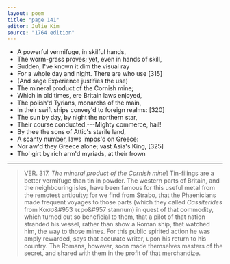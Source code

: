 ```yaml
---
layout: poem
title: "page 141"
editor: Julie Kim
source: "1764 edition"
---
```



- A powerful vermifuge, in skilful hands,
- The worm-grass proves; yet, even in hands of skill,
- Sudden, I've known it dim the visual ray
- For a whole day and night. There are who use [315]
- (And sage Experience justifies the use)
- The mineral product of the Cornish mine;
- Which in old times, ere Britain laws enjoyed,
- The polish'd Tyrians, monarchs of the main,
- In their swift ships convey'd to foreign realms: [320]
- The sun by day, by night the northern star,
- Their course conducted.---Mighty commerce, hail!
- By thee the sons of Attic's sterile land,
- A scanty number, laws impos'd on Greece:
- Nor aw'd they Greece alone; vast Asia's King, [325]
- Tho' girt by rich arm'd myriads, at their frown

---

> VER. 317. *The mineral product of the Cornish mine*] Tin-filings are a better vermifuge than tin in powder. The western parts of Britain, and the neighbouring isles, have been famous for this useful metal from the remotest antiquity; for we find from Strabo, that the Phaenicians made frequent voyages to those parts (which they called *Cassiterides* from &#922;&#945;&#963;&#963;&#953 &#964;&#949;&#961;&#959;&#957 stannum) in quest of that commodity, which turned out so beneficial to them, that a pilot of that nation stranded his vessel, rather than show a Roman ship, that watched him, the way to those mines. For this public spirited action he was amply rewarded, says that accurate writer, upon his return to his country. The Romans, however, soon made themselves masters of the secret, and shared with them in the profit of that merchandize.